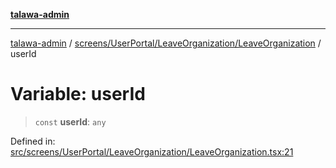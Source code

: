[**talawa-admin**](../../../../../README.md)

***

[talawa-admin](../../../../../modules.md) / [screens/UserPortal/LeaveOrganization/LeaveOrganization](../README.md) / userId

# Variable: userId

> `const` **userId**: `any`

Defined in: [src/screens/UserPortal/LeaveOrganization/LeaveOrganization.tsx:21](https://github.com/bint-Eve/talawa-admin/blob/16ddeb98e6868a55bca282e700a8f4212d222c01/src/screens/UserPortal/LeaveOrganization/LeaveOrganization.tsx#L21)
